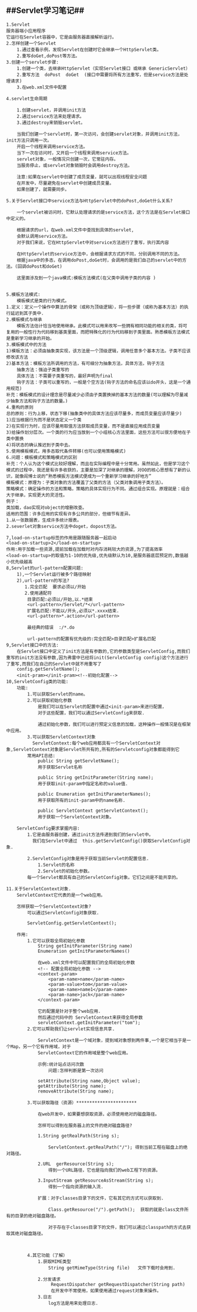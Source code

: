 ##Servlet学习笔记##
--------
	1.Servlet
	服务器端小应用程序
	它运行在Servlet容器中，它是由服务器直接解析运行。		
	2.怎样创建一个Servlet
		1.通过查看示例，发现Servlet在创建时它会继承一个HttpServlet类。
		2.重写doGet,doPost等方法。
	3.创建一个servlet步骤:
		1.创建一个类，去继承HttpServlet（实现Servlet接口 或继承 GenericServlet）
		2.重写方法  doPost  doGet  (接口中需要将所有方法重写，但是service方法是处理请求)
		3.在web.xml文件中配置
		
	4.servlet生命周期
		
		1.创建servlet，并调用init方法
		2.通过service方法来处理请求。
		3.通过destroy来销毁servlet。
		
		当我们创建一个servlet时，第一次访问，会创建servlet对象，并调用init方法，init方法只调用一次。
		开启一个线程来调用service方法。
		当下一次在访问时，又开启一个线程来调用service方法。
		servlet对象，一般情况只创建一次，它常驻内存。
		当服务停止，或servlet对象销毁时会调用destroy方法。
		
		注意:如果在servlet中创建了成员变量，就可以出现线程安全问题
		在开发中，尽量避免在servlet中创建成员变量。
		如果创建了，就需要同步。
		
	5.关于Servlet接口中service方法与HttpServlet中的doPost,doGet什么关系?
	
		一个servlet被访问时，它默认处理请求的是service方法，这个方法是在Servlet接口中定义的。
		
		根据请求的url，在web.xml文件中查找到具体的servlet,
		会默认调用service方法。
		对于我们来说，它在HttpServlet中对service方法进行了重写，执行其内容

		在HttpServlet的service方法中，会根据请求方式的不同，分别调用不同的方法。
		根据java中的多态，在调用doPost,doGet时，会调用的是我们自己的servlet中的方法。(回调doPost和doGet)

		这里面涉及到一个java模式:模板方法模式(在父类中调用子类的内容 )
			

	5.模板方法模式:
		模板模式是类的行为模式。
	1.定义：定义一个操作中算法的骨架（或称为顶级逻辑），将一些步骤（或称为基本方法）的执行延迟到其子类中.
	2.模板模式与继承
        模板方法估计恰当地使用继承。此模式可以用来改写一些拥有相同功能的相关的类，将可复用的一般性行为代码移到基类里面，而把特殊化的行为代码移到子类里面。熟悉模板方法模式是重新学习继承的开始。
	3.模板模式中的方法
    1)模板方法：必须由抽象类实现，该方法是一个顶级逻辑，调用任意多个基本方法。子类不应该修改该方法
    2)基本方法：模板方法所调用的方法，有可细分为抽象方法，具体方法，钩子方法
        抽象方法：强迫子类重写的
        具体方法：不需要子类重写的，最好声明为final
        钩子方法：子类可以重写的，一般是个空方法(钩子方法的命名应该以do开头，这是一个通用规范)
    补充：模板模式的设计理念是尽量减少必须由子类置换掉的基本方法的数量(可以理解为尽量减少抽象方法和钩子方法的数量。)
	4.重构的原则
	总的原则：行为上移，状态下移(抽象类中的具体方法应该尽量多，而成员变量应该尽量少)
    1)应当根据行为而不是状态定义一个类
    2)在实现行为时，应该尽量用取值方法获取成员变量，而不是直接应用成员变量
    3)给操作划分层次。一个类的行为应当放到一个小组核心方法里面，这些方法可以很方便地在子类中置换
    4)将状态的确认推迟到子类中去。
	5.使用模板模式，用多态取代条件转移(也可以使用策略模式)
	6.问题：模板模式和策略模式的区别
    补充：个人认为这个模式比较好理解，而且在实际编程中是十分常用。虽然如此，但是学习这个模式的过程中，我还是有许多收获的，主要是加深了对继承的理解，对OO的核心思想有了新的认识，就像阎博士说的“熟悉模扳方法模式便成为一个重新学习继承的好地方”
    模板模式：原理为：子类对象的方法覆盖了父类的方法（父类对象调用子类方法）。
    策略模式：确定操作的方法和策略，策略的具体实现行为不同。通过组合实现。原理就是：组合大于继承，实现更大的灵活性。
	例子：
	类加载，dao实现对object的增删改查。
	适用的范围：许多应用的实现有许多公共的部分，但细节有差异。
	1.从一张数据表，生成许多统计报表。
	2.severlet对象service方法中doget，dopost方法。
	
	7,load-on-startup标签的作用是跟随服务器一起启动
	<load-on-startup>2</load-on-startup>
	作用:用于加载一些资源,提前加载在加载时对内存消耗较大的资源,为了提高效率
	<load-on-startup>的取值为1-10的优先级,优先级默认为10,是服务器底层预定的,数值越小优先级越高
	8,Servlet的url-pattern配置问题:
		1),一个Servlet运行被多个路径映射
		2),url-pattern的写法?
		   1.完全匹配  要求必须以/开始
		   2.使用通配符
			目录匹配:必须以/开始,以.*结束
			<url-pattern>/Servlet/*</url-pattern>
			扩展名匹配:不能以/开头,必须以*.xxxx结束.
			<url-pattern>*.action</url-pattern>
			
			最经典的错误  :/*.do

			url-pattern的配置有优先级的:完全匹配>目录匹配>扩展名匹配
	9,Servlet接口中的方法:
		在Servlet接口中定义了init方法是有参数的,它的参数类型是ServletConfig,而我们重写的init方法没有参数,因为弗雷中已经将init(ServletConfig config)这个方法进行了重写,而我们在自己的Servlet中就不用重写了
		config.getServletName();
		<init-pram></init-pram><!--初始化配置-->
	10,ServletConfig类的功能:		
		功能:
			1.可以获取Servlet的name。
			2.可以获取初始化参数
				是我们可以在Servlet的配置中通过<init-param>来进行配置，
				对于这些配置，我们可以通过ServletConfig来获取.
				
				通过初始化参数，我们可以进行预定义信息的加载，这种操作一般情况是在框架中应用。
			3.可以获取ServletContext对象	
			  ServletContext:每个web应用都具有一个ServletContext对象,ServletContext对象是Servlet所共有的,所有的Servletconfig对象都能得到它	
			常用API总结:
				public String getServletName();
				用于获取Servlet名称
				
				public String getInitParameter(String name);
				用于获取init-param中指定名称的value值.
				
				public Enumeration getInitParameterNames();
				用于获取所有的init-param中的name名称.
				
				public ServletContext getServletContext();
				用于获取一个ServletContext对象。

		ServletConfig要求掌握内容:
			1.它是由服务器创建，通过init方法传递到我们的Servlet中。
			  我们在Servlet中通过  this.getServletConfig()获取ServletConfig对象.
			  
			2.ServletConfig对象是用于获取当前Servlet的配置信息.
				1.Servlet的名称
				2.Servlet的初始化参数。		
			每一个Servlet都具有自己的ServletConfig对象。它们之间是不能共享的。

	11.关于ServletContext对象.
		ServletContext它代表的是一个web应用。
		
		怎样获取一个ServletContext对象?
			可以通过ServletConfig对象获取.
			
			ServletConfig.getServletContext();
			
		作用:
			1.它可以获取全局初始化参数
				String getInitParameter(String name)  
				Enumeration getInitParameterNames()  
				
				在web.xml文件中可以配置我们的全局初始化参数
				<!-- 配置全局初始化参数 -->
				<context-param>
					<param-name>name</param-name>
					<param-value>tom</param-value>
					<param-name>name1</param-name>
					<param-name>jack</param-name>
				</context-param>
				
				它的配置是针对于整个web应用.
				然后通过代码中的 ServletContext来获得全局参数
				servletContext.getInitParameter("tom");
			2.它可以帮助我们让servlet实现信息共享.
			
				ServletContext是一个域对象，提到域对象想到两件事,一个是它相当于是一个Map，另一个它有作用域，对于
				ServletContext它的作用域是整个web应用。
				
				示例:统计站点访问次数
					问题:怎样判断是第一次访问
					
				setAttribute(String name,Object value);
				getAttribute(String name);
				removeAttribute(String name);
			
			3.可以获取路径（资源）***********************
			
				在web开发中，如果要想获取资源，必须使用绝对的磁盘路径。
				
				怎样可以得到在服务器上的文件的绝对磁盘路径?
					
				1.String getRealPath(String s);
					
					ServletContext.getRealPath("/"); 得到当前工程在磁盘上的绝对路径。
				
				2.URL  gerResource(String s);
					得到一个URL路径，它也是指向我们的web工程下的资源。
					
				3.InputStream getResourceAsStream(String s);
					得到一个指向资源的输入流.
					
				扩展：对于classes目录下的文件，它有其它的方式可以获取到.
				
					Class.getResource("/").getPath();  获取的就是class文件所有的目录的绝对磁盘路径。
				
					对于存在于classes目录下的文件，我们可以通过classpath的方式去获取其绝对磁盘路径。				
					
				
				
			4.其它功能（了解）
				1.获取MIME类型
					String getMimeType(String file)   文件下载时会用到.
					
				2.分发请求
					 RequestDispatcher getRequestDispatcher(String path)  
					 在开发中不常使用，如果使用通过request对象来操作。
				3.日志
					log方法是用来处理日志.	